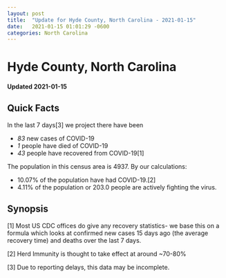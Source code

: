 ```yaml
---
layout: post
title:  "Update for Hyde County, North Carolina - 2021-01-15"
date:   2021-01-15 01:01:29 -0600
categories: North Carolina
---
```


# Hyde County, North Carolina
#### Updated 2021-01-15

## Quick Facts

In the last 7 days[3] we project there have been
- *83* new cases of COVID-19
- *1* people have died of COVID-19
- *43* people have recovered from COVID-19[1]

The population in this census area is 4937. By our calculations:
- 10.07% of the population have had COVID-19.[2]
- 4.11% of the population or 203.0 people are actively fighting the virus.

## Synopsis




[1] Most US CDC offices do give any recovery statistics- we base this on a formula which looks at confirmed new cases
15 days ago (the average recovery time) and deaths over the last 7 days.

[2] Herd Immunity is thought to take effect at around ~70-80%

[3] Due to reporting delays, this data may be incomplete.
 
    